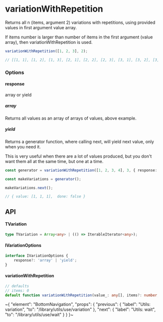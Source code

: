 
# variationWithRepetition

Returns all n (items, argument 2) variations with repetitions, using provided values in first argument value array.

If items number is larger than number of items in the first argument (value array), then variationWithRepetition is used.

```ts
variationWithRepetition([1, 2, 3], 2);

// [[1, 1], [1, 2], [1, 3], [2, 1], [2, 2], [2, 3], [3, 1], [3, 2], [3, 3]]
```

### Options

#### response

array or yield

##### array

Returns all values as an array of arrays of values, above example.

##### yield

Returns a generator function, where calling next, will yield next value, only when you need it.

This is very useful when there are a lot of values produced, but you don't want them all at the same time, but one at a time.

```ts
const generator = variationWithRepetition([1, 2, 3, 4], 3, { response: 'yield' });

const makeVariations = generator();

makeVariations.next();

// { value: [1, 1, 1],  done: false }
```

## API

#### TVariation

```ts
type TVariation = Array<any> | (() => IterableIterator<any>);
```

#### IVariationOptions

```ts
interface IVariationOptions {
    response?: 'array' | 'yield';
}
```

#### variationWithRepetition

```ts
// defaults
// items: 0
default function variationWithRepetition(value_: any[], items?: number, options_?: IVariationOptions): TVariation;
```


~{
  "element": "BottomNavigation",
  "props": {
    "previous": {
      "label": "Utils: variation",
      "to": "/library/utils/use/variation"
    },
    "next": {
      "label": "Utils: wait",
      "to": "/library/utils/use/wait"
    }
  }
}~
